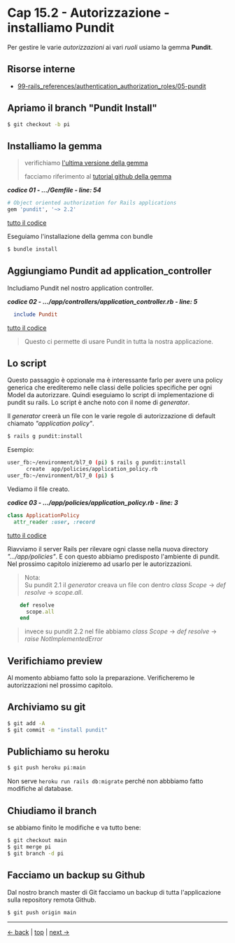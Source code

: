 # <a name="top"></a> Cap 15.2 - Autorizzazione - installiamo Pundit

Per gestire le varie *autorizzazioni* ai vari *ruoli* usiamo la gemma **Pundit**.



## Risorse interne

- [99-rails_references/authentication_authorization_roles/05-pundit]()



## Apriamo il branch "Pundit Install"

```bash
$ git checkout -b pi
```



## Installiamo la gemma

> verifichiamo [l'ultima versione della gemma](https://rubygems.org/gems/pundit)
>
> facciamo riferimento al [tutorial github della gemma](https://github.com/varvet/pundit)

***codice 01 - .../Gemfile - line: 54***

```ruby
# Object oriented authorization for Rails applications
gem 'pundit', '~> 2.2'
```

[tutto il codice](https://github.com/flaviobordonidev/leanpubabrandnewcms/blob/master/01-base/15-authorization/02_01-gemfile.rb)


Eseguiamo l'installazione della gemma con bundle

```bash
$ bundle install
```



## Aggiungiamo Pundit ad application_controller

Includiamo Pundit nel nostro application controller.

***codice 02 - .../app/controllers/application_controller.rb - line: 5***

```ruby
  include Pundit
```

[tutto il codice](https://github.com/flaviobordonidev/leanpubabrandnewcms/blob/master/01-base/15-authorization/02_02-application_controller.rb)

> Questo ci permette di usare Pundit in tutta la nostra applicazione.



## Lo script

Questo passaggio è opzionale ma è interessante farlo per avere una policy generica che erediteremo nelle classi delle policies specifiche per ogni Model da autorizzare. 
Quindi eseguiamo lo script di implementazione di pundit su rails. 
Lo script è anche noto con il nome di *generator*.

Il *generator* creerà un file con le varie regole di autorizzazione di default chiamato *"application policy"*.

```bash
$ rails g pundit:install
```

Esempio:
  
```bash
user_fb:~/environment/bl7_0 (pi) $ rails g pundit:install
      create  app/policies/application_policy.rb
user_fb:~/environment/bl7_0 (pi) $ 
```

Vediamo il file creato.

***codice 03 - .../app/policies/application_policy.rb - line: 3***

```ruby
class ApplicationPolicy
  attr_reader :user, :record
```

[tutto il codice](https://github.com/flaviobordonidev/leanpubabrandnewcms/blob/master/01-base/15-authorization/02_03-policies-application_policy.rb)

Riavviamo il server Rails per rilevare ogni classe nella nuova directory *".../app/policies"*.
E con questo abbiamo predisposto l'ambiente di pundit. 
Nel prossimo capitolo inizieremo ad usarlo per le autorizzazioni.

> Nota: <br/>
> Su pundit 2.1 il *generator* creava un file con dentro *class Scope* -> *def resolve* -> *scope.all*.

```ruby
    def resolve
      scope.all
    end
```

> invece su pundit 2.2 nel file abbiamo  *class Scope* -> *def resolve* -> *raise NotImplementedError*



## Verifichiamo preview

Al momento abbiamo fatto solo la preparazione. Verificheremo le autorizzazioni nel prossimo capitolo.



## Archiviamo su git

```bash
$ git add -A
$ git commit -m "install pundit"
```



## Publichiamo su heroku

```bash
$ git push heroku pi:main
```

Non serve `heroku run rails db:migrate` perché non abbbiamo fatto modifiche al database.



## Chiudiamo il branch

se abbiamo finito le modifiche e va tutto bene:

```bash
$ git checkout main
$ git merge pi
$ git branch -d pi
```



## Facciamo un backup su Github

Dal nostro branch master di Git facciamo un backup di tutta l'applicazione sulla repository remota Github.

```bash
$ git push origin main
```



---

[<- back](https://github.com/flaviobordonidev/leanpubabrandnewcms/blob/master/01-base/15-authorization/01-theory-it.md)
 | [top](#top) |
[next ->](https://github.com/flaviobordonidev/leanpubabrandnewcms/blob/master/01-base/15-authorization/03-authorization-users-it.md)
